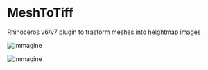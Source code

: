 # MeshToTiff
Rhinoceros v6/v7 plugin to trasform meshes into heightmap images

![immagine](https://user-images.githubusercontent.com/75561495/167575513-010c5865-15ec-4b68-84eb-1783c1a73692.png)

![immagine](https://user-images.githubusercontent.com/75561495/167576300-1748d2fd-aafd-4ee5-b6a6-cdb078e81199.png)

